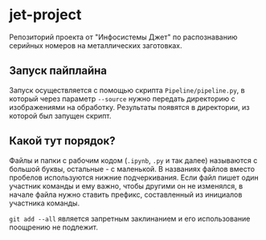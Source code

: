 # jet-project
Репозиторий проекта от "Инфосистемы Джет" по распознаванию серийных номеров на металлических заготовках.

## Запуск пайплайна

Запуск осуществляется с помощью скрипта `Pipeline/pipeline.py`, в который через параметр `--source` нужно передать директорию с изображениями на обработку. Результаты появятся в директории, из которой был запущен скрипт.

## Какой тут порядок?
Файлы и папки с рабочим кодом (`.ipynb`, `.py` и так далее) называются с большой буквы, остальные - с маленькой. В названиях файлов вместо пробелов используются нижние подчеркивания.
Если файл пишет один участник команды и ему важно, чтобы другими он не изменялся, в начале файла нужно ставить префикс, составленный из инициалов участника команды.

`git add --all` является запретным заклинанием и его использование поощрению не подлежит.
